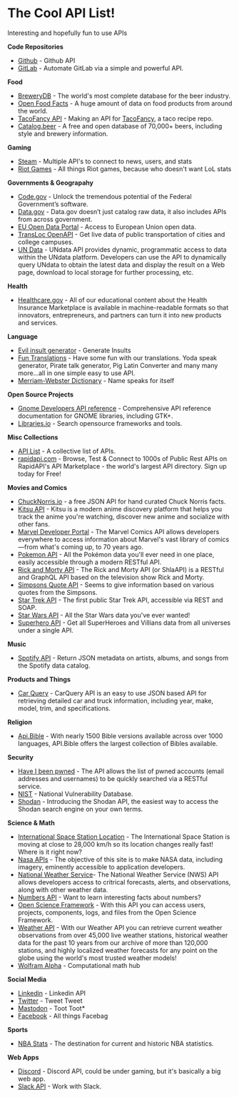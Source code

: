 # The Cool API List!
Interesting and hopefully fun to use APIs

**Code Repositories**
* [Github](https://developer.github.com/v3/) - Github API
* [GitLab](https://docs.gitlab.com/ee/api/) - Automate GitLab via a simple and powerful API.

**Food**
* [BreweryDB](https://www.brewerydb.com/) - The world's most complete database for the beer industry.
* [Open Food Facts](https://world.openfoodfacts.org/data) - A huge amount of data on food products from around the world.
* [TacoFancy API](https://github.com/evz/tacofancy-api) - Making an API for [TacoFancy](https://github.com/sinker/tacofancy), a taco recipe repo.
* [Catalog.beer](https://catalog.beer/api-docs/) - A free and open database of 70,000+ beers, including style and brewery information.

**Gaming**
* [Steam](https://steamcommunity.com/dev) - Multiple API's to connect to news, users, and stats
* [Riot Games](https://developer.riotgames.com/) - All things Riot games, because who doesn't want LoL stats

**Governments & Geograpahy**
* [Code.gov](https://code.gov/) - Unlock the tremendous potential of the Federal Government’s software.
* [Data.gov](https://www.data.gov/developers/apis) - Data.gov doesn’t just catalog raw data, it also includes APIs from across government. 
* [EU Open Data Portal](http://data.europa.eu/euodp/en/developerscorner) - Access to European Union open data.
* [TransLoc OpenAPI](https://rapidapi.com/transloc/api/openapi-1-2/details) - Get live data of public transportation of cities and college campuses.
* [UN Data](http://data.un.org/Host.aspx?Content=API) - UNdata API provides dynamic, programmatic access to data within the UNdata platform. Developers can use the API to dynamically query UNdata to obtain the latest data and display the result on a Web page, download to local storage for further processing, etc.

**Health**
* [Healthcare.gov](https://www.healthcare.gov/developers/) - All of our educational content about the Health Insurance Marketplace is available in machine-readable formats so that innovators, entrepreneurs, and partners can turn it into new products and services.

**Language**
* [Evil insult generator](https://evilinsult.com/api/) - Generate Insults
* [Fun Translations](https://funtranslations.com/api) - Have some fun with our translations. Yoda speak generator, Pirate talk generator, Pig Latin Converter and many many more...all in one simple easy to use API.
* [Merriam-Webster Dictionary](https://dictionaryapi.com/products/index) - Name speaks for itself

**Open Source Projects**
* [Gnome Developers API reference](https://developer.gnome.org/references) - Comprehensive API reference documentation for GNOME libraries, including GTK+.
* [Libraries.io](https://libraries.io/api) - Search opensource frameworks and tools. 


**Misc Collections**
* [API List](https://apilist.fun/) - A collective list of APIs.
* [rapidapi.com](https://rapidapi.com/) - Browse, Test & Connect to 1000s of Public Rest APIs on RapidAPI's API Marketplace - the world's largest API directory. Sign up today for Free!

**Movies and Comics**
* [ChuckNorris.io](https://api.chucknorris.io/) - a free JSON API for hand curated Chuck Norris facts.
* [Kitsu API](https://kitsu.docs.apiary.io/) - Kitsu is a modern anime discovery platform that helps you track the anime you're watching, discover new anime and socialize with other fans.
* [Marvel Developer Portal](https://developer.marvel.com/) - The Marvel Comics API allows developers everywhere to access information about Marvel's vast library of comics—from what's coming up, to 70 years ago.
* [Pokemon API](https://pokeapi.co/) - All the Pokémon data you'll ever need in one place, easily accessible through a modern RESTful API.
* [Rick and Morty API](https://rickandmortyapi.com/) - The Rick and Morty API (or ShlaAPI) is a RESTful and GraphQL API based on the television show Rick and Morty.
* [Simpsons Quote API](https://thesimpsonsquoteapi.glitch.me/) - Seems to give information based on various quotes from the Simpsons.
* [Star Trek API](http://stapi.co/) - The first public Star Trek API, accessible via REST and SOAP.
* [Star Wars API](https://swapi.co/) - All the Star Wars data you've ever wanted!
* [Superhero API](http://www.superheroapi.com/) - Get all SuperHeroes and Villians data from all universes under a single API.

**Music**
* [Spotify API](https://developer.spotify.com/documentation/web-api/) - Return JSON metadata on artists, albums, and songs from the Spotify data catalog.

**Products and Things**
* [Car Query](http://www.carqueryapi.com/) - CarQuery API is an easy to use JSON based API for retrieving detailed car and truck information, including year, make, model, trim, and specifications.

**Religion**
* [Api.Bible](https://scripture.api.bible) - With nearly 1500 Bible versions available across over 1000 languages, API.Bible offers the largest collection of Bibles available.

**Security**
* [Have I been pwned](https://haveibeenpwned.com/API/v2) - The API allows the list of pwned accounts (email addresses and usernames) to be quickly searched via a RESTful service.
* [NIST](https://nvd.nist.gov/vuln/Data-Feeds/JSON-feed-changelog) - National Vulnerability Database.
* [Shodan](https://developer.shodan.io) - Introducing the Shodan API, the easiest way to access the Shodan search engine on your own terms.

**Science & Math**
* [International Space Station Location](http://open-notify.org/Open-Notify-API/ISS-Location-Now/) - The International Space Station is moving at close to 28,000 km/h so its location changes really fast! Where is it right now?
* [Nasa APIs](https://api.nasa.gov/) - The objective of this site is to make NASA data, including imagery, eminently accessible to application developers.
* [National Weather Service](https://www.weather.gov/documentation/services-web-api)- The National Weather Service (NWS) API allows developers access to critrical forecasts, alerts, and observations, along with other weather data.
* [Numbers API](http://numbersapi.com/#42) - Want to learn interesting facts about numbers?
* [Open Science Framework](https://developer.osf.io) - With this API you can access users, projects, components, logs, and files from the Open Science Framework.
* [Weather API](https://www.weatherbit.io/api) - With our Weather API you can retrieve current weather observations from over 45,000 live weather stations, historical weather data for the past 10 years from our archive of more than 120,000 stations, and highly localized weather forecasts for any point on the globe using the world's most trusted weather models!
* [Wolfram Alpha](http://products.wolframalpha.com/api/) - Computational math hub

**Social Media**
* [Linkedin](https://developer.linkedin.com/docs/rest-api) - Linkedin API
* [Twitter](https://developer.twitter.com/) - Tweet Tweet
* [Mastodon](https://docs.joinmastodon.org/api/) - Toot Toot*
* [Facebook](https://developers.facebook.com/) - All things Facebag

**Sports**
* [NBA Stats](https://any-api.com/nba_com/nba_com/docs/API_Description) - The destination for current and historic NBA statistics.

**Web Apps**
* [Discord](https://discordapp.com/developers/docs/intro) - Discord API, could be under gaming, but it's basically a big web app. 
* [Slack API](https://api.slack.com/) - Work with Slack.
